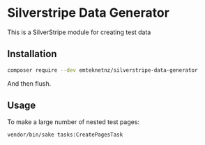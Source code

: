 # Silverstripe Data Generator

This is a SilverStripe module for creating test data

## Installation

```bash
composer require --dev emteknetnz/silverstripe-data-generator
```

And then flush.

## Usage

To make a large number of nested test pages:

```bash
vendor/bin/sake tasks:CreatePagesTask
```
